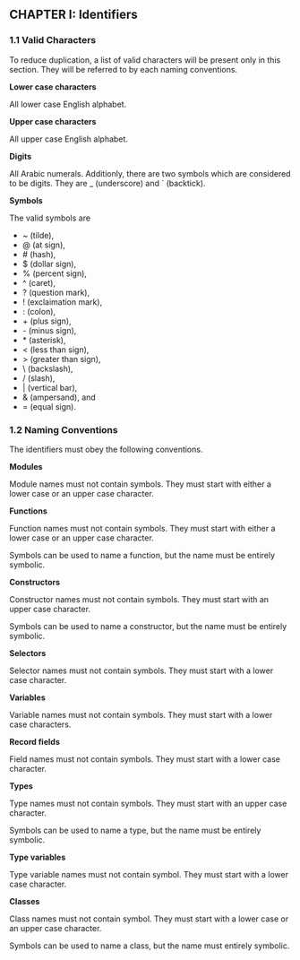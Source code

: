 
##  CHAPTER I: Identifiers

### 1.1 Valid Characters

To reduce duplication, a list of valid characters will be present only in this section.
They will be referred to by each naming conventions.

**Lower case characters**

All lower case English alphabet.

**Upper case characters**

All upper case English alphabet.

**Digits**

All Arabic numerals.
Additionly,  there are two symbols which are considered to be digits.
They are _ (underscore) and \` (backtick).

**Symbols**

The valid symbols are
- ~ (tilde), 
- @ (at sign),
- \# (hash),
- $ (dollar sign),
- % (percent sign),
- ^ (caret),
- ? (question mark),
- ! (exclaimation mark),
- : (colon),
- \+ (plus sign),
- \- (minus sign),
- \* (asterisk),
- \< (less than sign),
- \> (greater than sign),
- \\ (backslash),
- / (slash),
- | (vertical bar),
- & (ampersand), and
- = (equal sign).

### 1.2 Naming Conventions

The identifiers must obey the following conventions.

**Modules**

Module names must not contain symbols.
They must start with either a lower case or an upper case character.

**Functions**

Function names must not contain symbols. 
They must start with either a lower case or an upper case character.

Symbols can be used to name a function, but the name must be entirely symbolic.

**Constructors**

Constructor names must not contain symbols.
They must start with an upper case character.

Symbols can be used to name a constructor, but the name must be entirely symbolic.

**Selectors**

Selector names must not contain symbols.
They must start with a lower case character.

**Variables**

Variable names must not contain symbols.
They must start with a lower case characters.

**Record fields**

Field names must not contain symbols.
They must start with a lower case character.

**Types**

Type names must not contain symbols.
They must start with an upper case character.

Symbols can be used to name a type, but the name must be entirely symbolic.

**Type variables**

Type variable names must not contain symbol.
They must start with a lower case character.

**Classes**

Class names must not contain symbol.
They must start with a lower case or an upper case character.

Symbols can be used to name a class, but the name must entirely symbolic.
